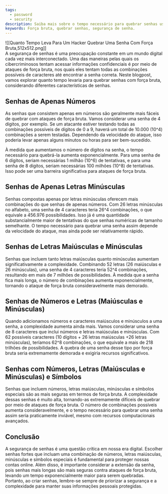 ```yaml
---
tags:
  - password
  - security
description: Saiba mais sobre o tempo necessário para quebrar senhas usando ataques de força bruta e a importância da segurança das senhas.
keywords: Força bruta, quebrar senhas, segurança de senha.
---
```

![[Quanto Tempo Leva Para Um Hacker Quebrar Uma Senha Com Força Bruta,512x512.png]]  
A segurança de senhas é uma preocupação constante em um mundo digital cada vez mais interconectado. Uma das maneiras pelas quais os cibercriminosos tentam acessar informações confidenciais é por meio de ataques de força bruta, nos quais eles tentam todas as combinações possíveis de caracteres até encontrar a senha correta. Neste blogpost, vamos explorar quanto tempo levaria para quebrar senhas com força bruta, considerando diferentes características de senhas.
## Senhas de Apenas Números

As senhas que consistem apenas em números são geralmente mais fáceis de quebrar com ataques de força bruta. Vamos considerar uma senha de 4 dígitos, por exemplo. Se um atacante estiver testando todas as combinações possíveis de dígitos de 0 a 9, haverá um total de 10.000 (10^4) combinações a serem testadas. Dependendo da velocidade do ataque, isso poderia levar apenas alguns minutos ou horas para ser bem-sucedido.

À medida que aumentamos o número de dígitos na senha, o tempo necessário para quebrá-la aumenta exponencialmente. Para uma senha de 6 dígitos, seriam necessárias 1 milhão (10^6) de tentativas, e para uma senha de 8 dígitos, seriam necessárias 100 milhões (10^8) de tentativas. Isso pode ser uma barreira significativa para ataques de força bruta.

## Senhas de Apenas Letras Minúsculas

Senhas compostas apenas por letras minúsculas oferecem mais combinações do que senhas de apenas números. Com 26 letras minúsculas no alfabeto, uma senha de 4 caracteres teria 26^4 combinações, o que equivale a 456.976 possibilidades. Isso já é uma quantidade substancialmente maior de tentativas do que senhas numéricas de tamanho semelhante. O tempo necessário para quebrar uma senha assim depende da velocidade do ataque, mas ainda pode ser relativamente rápido.

## Senhas de Letras Maiúsculas e Minúsculas

Senhas que incluem tanto letras maiúsculas quanto minúsculas aumentam significativamente a complexidade. Combinando 52 letras (26 maiúsculas e 26 minúsculas), uma senha de 4 caracteres teria 52^4 combinações, resultando em mais de 7 milhões de possibilidades. À medida que a senha fica mais longa, o número de combinações aumenta exponencialmente, tornando o ataque de força bruta consideravelmente mais demorado.

## Senhas de Números e Letras (Maiúsculas e Minúsculas)

Quando adicionamos números e caracteres maiúsculos e minúsculos a uma senha, a complexidade aumenta ainda mais. Vamos considerar uma senha de 8 caracteres que inclui números e letras maiúsculas e minúsculas. Com 62 possíveis caracteres (10 dígitos + 26 letras maiúsculas +26 letras minúsculas), teríamos 62^8 combinações, o que equivale a mais de 218 trilhões de possibilidades. A quebra de uma senha desse tipo por força bruta seria extremamente demorada e exigiria recursos significativos.

## Senhas com Números, Letras (Maiúsculas e Minúsculas) e Símbolos

Senhas que incluem números, letras maiúsculas, minúsculas e símbolos especiais são as mais seguras em termos de força bruta. A complexidade dessas senhas é muito alta, tornando-as extremamente difíceis de quebrar por meio de ataques de força bruta. O número de combinações possíveis aumenta consideravelmente, e o tempo necessário para quebrar uma senha assim seria praticamente inviável, mesmo com recursos computacionais avançados.

## Conclusão

A segurança de senhas é uma questão crítica em nossa era digital. Escolher senhas fortes que incluam uma combinação de números, letras maiúsculas, minúsculas e símbolos especiais é fundamental para proteger nossas contas online. Além disso, é importante considerar a extensão da senha, pois senhas mais longas são mais seguras contra ataques de força bruta, levando um tempo exponencialmente maior para serem quebradas. Portanto, ao criar senhas, lembre-se sempre de priorizar a segurança e a complexidade para manter suas informações pessoais protegidas.

